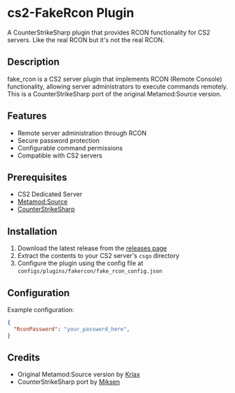 # cs2-FakeRcon Plugin

A CounterStrikeSharp plugin that provides RCON functionality for CS2 servers.
Like the real RCON but it's not the real RCON.

## Description

fake_rcon is a CS2 server plugin that implements RCON (Remote Console) functionality, allowing server administrators to execute commands remotely. This is a CounterStrikeSharp port of the original Metamod:Source version.

## Features

- Remote server administration through RCON
- Secure password protection
- Configurable command permissions
- Compatible with CS2 servers

## Prerequisites

- CS2 Dedicated Server
- [Metamod:Source](https://www.sourcemm.net/downloads.php?branch=master)
- [CounterStrikeSharp](https://github.com/roflmuffin/CounterStrikeSharp)

## Installation

1. Download the latest release from the [releases page](https://github.com/mrc4tt/cs2-fakercon-plugin/releases)
2. Extract the contents to your CS2 server's `csgo` directory
3. Configure the plugin using the config file at `configs/plugins/fakercon/fake_rcon_config.json`

## Configuration

Example configuration:
```json
{
  "RconPassword": "your_password_here",
}
```

## Credits

- Original Metamod:Source version by [Kriax](https://github.com/Salvatore-Als/cs2-fake-rcon)
- CounterStrikeSharp port by [Miksen](https://github.com/mrc4tt)
